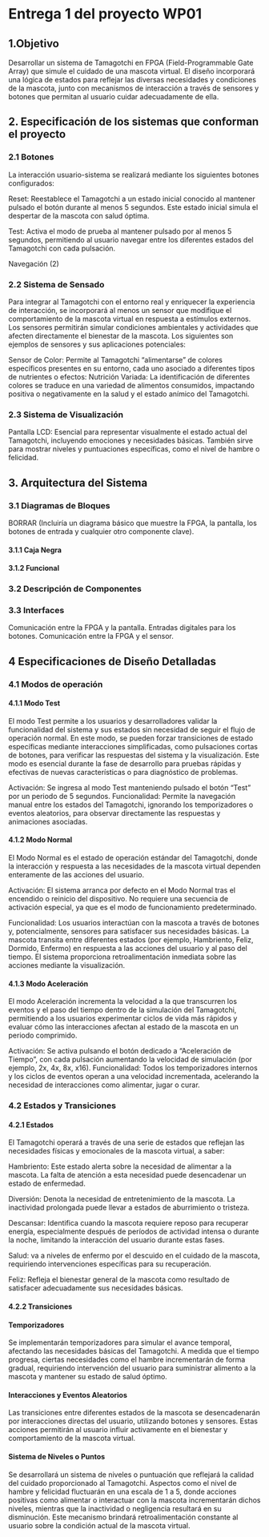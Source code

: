# Entrega 1 del proyecto WP01
## 1.Objetivo 
Desarrollar un sistema de Tamagotchi en FPGA (Field-Programmable Gate Array) que simule el cuidado de una mascota virtual. El diseño incorporará una lógica de estados para reflejar las diversas necesidades y condiciones de la mascota, junto con mecanismos de interacción a través de sensores y botones que permitan al usuario cuidar adecuadamente de ella.


## 2. Especificación de los sistemas que conforman el proyecto

### 2.1 Botones 

La interacción usuario-sistema se realizará mediante los siguientes botones configurados:

Reset: Reestablece el Tamagotchi a un estado inicial conocido al mantener pulsado el botón durante al menos 5 segundos. Este estado inicial simula el despertar de la mascota con salud óptima.

Test: Activa el modo de prueba al mantener pulsado por al menos 5 segundos, permitiendo al usuario navegar entre los diferentes estados del Tamagotchi con cada pulsación.

Navegación (2) 

### 2.2 Sistema de Sensado

Para integrar al Tamagotchi con el entorno real y enriquecer la experiencia de interacción, se incorporará al menos un sensor que modifique el comportamiento de la mascota virtual en respuesta a estímulos externos. Los sensores permitirán simular condiciones ambientales y actividades que afecten directamente el bienestar de la mascota. Los siguientes son ejemplos de sensores y sus aplicaciones potenciales:

Sensor de Color: Permite al Tamagotchi “alimentarse” de colores específicos presentes en su entorno, cada uno asociado a diferentes tipos de nutrientes o efectos:
Nutrición Variada: La identificación de diferentes colores se traduce en una variedad de alimentos consumidos, impactando positiva o negativamente en la salud y el estado anímico del Tamagotchi.


### 2.3 Sistema de Visualización

Pantalla LCD: Esencial para representar visualmente el estado actual del Tamagotchi, incluyendo emociones y necesidades básicas. También sirve para  mostrar niveles y puntuaciones específicas, como el nivel de hambre o felicidad.

## 3. Arquitectura del Sistema

### 3.1 Diagramas de Bloques 
BORRAR (Incluiría un diagrama básico que muestre la FPGA, la pantalla, los botones de entrada y cualquier otro componente clave).
#### 3.1.1 Caja Negra




#### 3.1.2 Funcional



### 3.2 Descripción de Componentes



### 3.3 Interfaces 

Comunicación entre la FPGA y la pantalla. Entradas digitales para los botones. Comunicación entre la FPGA y el sensor.


## 4 Especificaciones de Diseño Detalladas

### 4.1 Modos de operación
#### 4.1.1 Modo Test
El modo Test permite a los usuarios y desarrolladores validar la funcionalidad del sistema y sus estados sin necesidad de seguir el flujo de operación normal. En este modo, se pueden forzar transiciones de estado específicas mediante interacciones simplificadas, como pulsaciones cortas de botones, para verificar las respuestas del sistema y la visualización. Este modo es esencial durante la fase de desarrollo para pruebas rápidas y efectivas de nuevas características o para diagnóstico de problemas.

Activación: Se ingresa al modo Test manteniendo pulsado el botón “Test” por un periodo de 5 segundos.
Funcionalidad: Permite la navegación manual entre los estados del Tamagotchi, ignorando los temporizadores o eventos aleatorios, para observar directamente las respuestas y animaciones asociadas.

#### 4.1.2 Modo Normal 
El Modo Normal es el estado de operación estándar del Tamagotchi, donde la interacción y respuesta a las necesidades de la mascota virtual dependen enteramente de las acciones del usuario.

Activación: El sistema arranca por defecto en el Modo Normal tras el encendido o reinicio del dispositivo. No requiere una secuencia de activación especial, ya que es el modo de funcionamiento predeterminado.

Funcionalidad: Los usuarios interactúan con la mascota a través de botones y, potencialmente, sensores para satisfacer sus necesidades básicas. La mascota transita entre diferentes estados (por ejemplo, Hambriento, Feliz, Dormido, Enfermo) en respuesta a las acciones del usuario y al paso del tiempo. El sistema proporciona retroalimentación inmediata sobre las acciones mediante la visualización.

#### 4.1.3 Modo Aceleración 
El modo Aceleración incrementa la velocidad a la que transcurren los eventos y el paso del tiempo dentro de la simulación del Tamagotchi, permitiendo a los usuarios experimentar ciclos de vida más rápidos y evaluar cómo las interacciones afectan al estado de la mascota en un periodo comprimido.

Activación: Se activa pulsando el botón dedicado a “Aceleración de Tiempo”, con cada pulsación aumentando la velocidad de simulación (por ejemplo, 2x, 4x, 8x, x16).
Funcionalidad: Todos los temporizadores internos y los ciclos de eventos operan a una velocidad incrementada, acelerando la necesidad de interacciones como alimentar, jugar o curar.

### 4.2 Estados y Transiciones

#### 4.2.1 Estados

El Tamagotchi operará a través de una serie de estados que reflejan las necesidades físicas y emocionales de la mascota virtual, a saber:

Hambriento: Este estado alerta sobre la necesidad de alimentar a la mascota. La falta de atención a esta necesidad puede desencadenar un estado de enfermedad.

Diversión: Denota la necesidad de entretenimiento de la mascota. La inactividad prolongada puede llevar a estados de aburrimiento o tristeza.

Descansar: Identifica cuando la mascota requiere reposo para recuperar energía, especialmente después de períodos de actividad intensa o durante la noche, limitando la interacción del usuario durante estas fases.

Salud: va a niveles de enfermo por el descuido en el cuidado de la mascota, requiriendo intervenciones específicas para su recuperación.

Feliz: Refleja el bienestar general de la mascota como resultado de satisfacer adecuadamente sus necesidades básicas.

#### 4.2.2 Transiciones

#### Temporizadores
Se implementarán temporizadores para simular el avance temporal, afectando las necesidades básicas del Tamagotchi. A medida que el tiempo progresa, ciertas necesidades como el hambre incrementarán de forma gradual, requiriendo intervención del usuario para suministrar alimento a la mascota y mantener su estado de salud óptimo.

#### Interacciones y Eventos Aleatorios

Las transiciones entre diferentes estados de la mascota se desencadenarán por interacciones directas del usuario, utilizando botones y sensores. Estas acciones permitirán al usuario influir activamente en el bienestar y comportamiento de la mascota virtual.

#### Sistema de Niveles o Puntos

Se desarrollará un sistema de niveles o puntuación que reflejará la calidad del cuidado proporcionado al Tamagotchi. Aspectos como el nivel de hambre y felicidad fluctuarán en una escala de 1 a 5, donde acciones positivas como alimentar o interactuar con la mascota incrementarán dichos niveles, mientras que la inactividad o negligencia resultará en su disminución. Este mecanismo brindará retroalimentación constante al usuario sobre la condición actual de la mascota virtual.